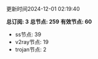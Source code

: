 更新时间2024-12-01 02:19:40

**总订阅: 3**
**总节点: 259**
**有效节点: 60**
- ss节点: 39
- v2ray节点: 19
- trojan节点: 2
